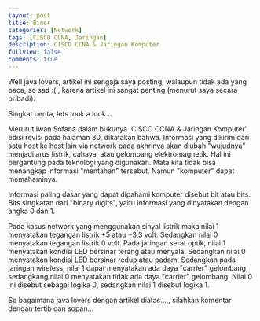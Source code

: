 ```yaml
---
layout: post
title: Biner
categories: [Network]
tags: [CISCO CCNA, Jaringan]
description: CISCO CCNA & Jaringan Komputer
fullview: false
comments: true
---
```


Well java lovers, artikel ini sengaja saya posting, walaupun tidak ada yang baca, so sad :(,,
karena artikel ini sangat penting (menurut saya secara pribadi).

Singkat cerita, lets took a look...

Merurut Iwan Sofana dalam bukunya 'CISCO CCNA & Jaringan Komputer' edisi revisi pada halaman 80, dikatakan bahwa.
Informasi yang dikirim dari satu host ke host lain via network pada akhrinya akan diubah "wujudnya" menjadi arus listrik, cahaya, atau gelombang elektromagnetik. Hal ini bergantung pada teknologi yang digunakan. Mata kita tidak bisa menangkap informasi "mentahan" tersebut. Namun "komputer" dapat memahaminya.

Informasi paling dasar yang dapat dipahami komputer disebut bit atau bits. Bits singkatan dari "binary digits", yaitu informasi yang dinyatakan dengan angka 0 dan 1.

Pada kasus network yang menggunakan sinyal listrik maka nilai 1 menyatakan tegangan listrik +5 atau +3,3 volt. Sedangkan nilai 0 menyatakan tegangan listrik 0 volt. Pada jaringan serat optik, nilai 1 menyatakan kondisi LED bersinar terang atau menyala. Sedangkan nilai 0 menyatakan kondisi LED bersinar redup atau padam. Sedangkan pada jaringan wireless, nilai 1 dapat menyatakan ada daya "carrier" gelombang, sedangkang nilai 0 menyatakan tidak ada daya "carrier" gelombang. Nilai 0 ini disebut sebagai logika 0, sedangkan nilai 1 disebut logika 1.

So bagaimana java lovers dengan artikel diatas...,, silahkan komentar dengan tertib dan sopan... 